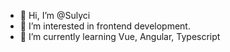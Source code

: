 - 👋 Hi, I’m @Sulyci
- 👀 I’m interested in frontend development.
- 🌱 I’m currently learning Vue, Angular, Typescript

<!---
Sulyci/Sulyci is a ✨ special ✨ repository because its `README.md` (this file) appears on your GitHub profile.
You can click the Preview link to take a look at your changes.
--->
